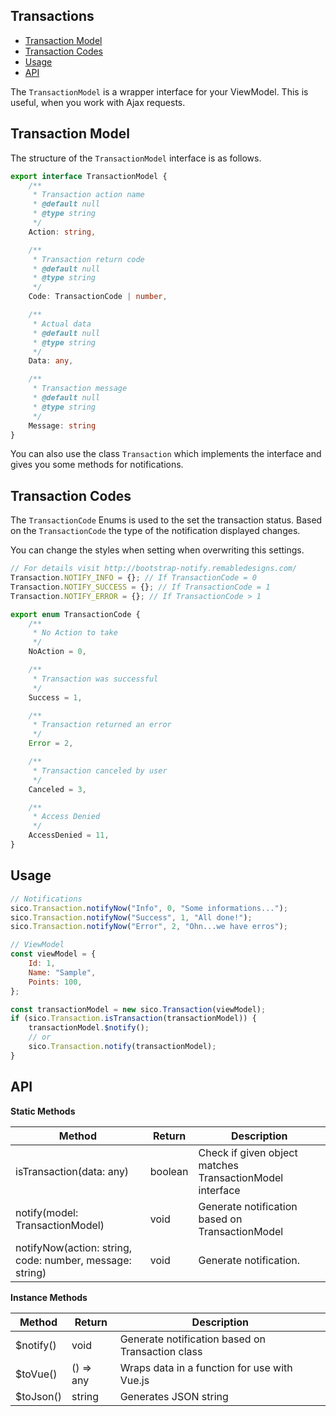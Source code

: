 Transactions
---
<!-- TOC -->

- [Transaction Model](#transaction-model)
- [Transaction Codes](#transaction-codes)
- [Usage](#usage)
- [API](#api)

<!-- /TOC -->


The ```TransactionModel``` is a wrapper interface for your ViewModel. This is useful, when you work with Ajax requests.

## Transaction Model

The structure of the ```TransactionModel``` interface is as follows.

```typescript
export interface TransactionModel {
    /**
     * Transaction action name
     * @default null
     * @type string
     */
    Action: string,

    /**
     * Transaction return code
     * @default null
     * @type string
     */
    Code: TransactionCode | number,

    /**
     * Actual data
     * @default null
     * @type string
     */
    Data: any,

    /**
     * Transaction message
     * @default null
     * @type string
     */
    Message: string
}
```

You can also use the class ```Transaction``` which implements the interface and gives you some methods for notifications.

## Transaction Codes

The ```TransactionCode``` Enums is used to the set the transaction status. Based on the ```TransactionCode``` the type of the notification displayed changes.

You can change the styles when setting when overwriting this settings.

```typescript
// For details visit http://bootstrap-notify.remabledesigns.com/
Transaction.NOTIFY_INFO = {}; // If TransactionCode = 0
Transaction.NOTIFY_SUCCESS = {}; // If TransactionCode = 1
Transaction.NOTIFY_ERROR = {}; // If TransactionCode > 1
```

```typescript
export enum TransactionCode {
    /**
     * No Action to take
     */
    NoAction = 0,

    /**
     * Transaction was successful
     */
    Success = 1,

    /**
     * Transaction returned an error
     */
    Error = 2,

    /**
     * Transaction canceled by user
     */
    Canceled = 3,

    /**
     * Access Denied
     */
    AccessDenied = 11,
}
```

## Usage

```javascript
// Notifications
sico.Transaction.notifyNow("Info", 0, "Some informations...");
sico.Transaction.notifyNow("Success", 1, "All done!");
sico.Transaction.notifyNow("Error", 2, "Ohn...we have erros");

// ViewModel
const viewModel = { 
    Id: 1,
    Name: "Sample",
    Points: 100,
};

const transactionModel = new sico.Transaction(viewModel);
if (sico.Transaction.isTransaction(transactionModel)) {
    transactionModel.$notify();
    // or
    sico.Transaction.notify(transactionModel);
}
```

## API

**Static Methods**

| Method | Return | Description |
|---|---|---|
|isTransaction(data: any)| boolean | Check if given object matches TransactionModel interface |
|notify(model: TransactionModel)| void | Generate notification based on TransactionModel |
|notifyNow(action: string, code: number, message: string)| void | Generate notification. |

**Instance Methods**

| Method | Return | Description |
|---|---|---|
|$notify()| void | Generate notification based on Transaction class |
|$toVue()| () => any | Wraps data in a function for use with Vue.js |
|$toJson()| string | Generates JSON string |